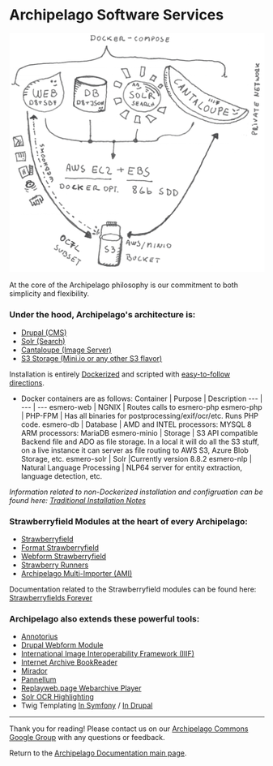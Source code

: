 # Archipelago Software Services

![ADOlife](../imgs/architecture_white_background.png)

At the core of the Archipelago philosophy is our commitment to both simplicity and flexibility.

### Under the hood, Archipelago's architecture is:
 - [Drupal (CMS)](https://www.drupal.org/)
 - [Solr (Search)](https://lucene.apache.org/solr/)
 - [Cantaloupe (Image Server)](https://cantaloupe-project.github.io/)
 - [S3 Storage (Mini.io or any other S3 flavor)](https://min.io/)

Installation is entirely [Dockerized](https://www.docker.com) and scripted with [easy-to-follow directions](https://github.com/esmero/archipelago-deployment/blob/1.0.0-RC2/README.md).
* Docker containers are as follows:
  Container | Purpose | Description
  --- | --- | ---
  esmero-web | NGNIX | Routes calls to esmero-php
  esmero-php | PHP-FPM | Has all binaries for postprocessing/exif/ocr/etc. Runs PHP code. 
  esmero-db | Database | AMD and INTEL processors: MYSQL 8<br />ARM processors: MariaDB 
  esmero-minio | Storage                     | S3 API compatible Backend file and ADO as file storage. In a local it will do all the S3 stuff, on a live instance it can server as file routing to AWS S3, Azure Blob Storage, etc. 
  esmero-solr | Solr |Currently version 8.8.2
  esmero-nlp | Natural Language Processing | NLP64 server for entity extraction, language detection, etc. 

_Information related to non-Dockerized installation and configruation can be found here: [Traditional Installation Notes](traditional-install.md)_

### Strawberryfield Modules at the heart of every Archipelago:
  - [Strawberryfield](https://github.com/esmero/strawberryfield)
  - [Format Strawberryfield](https://github.com/esmero/format_strawberryfield)
  - [Webform Strawberryfield](https://github.com/esmero/webform_strawberryfield)
  - [Strawberry Runners](https://github.com/esmero/strawberry_runners)
  - [Archipelago Multi-Importer (AMI)](https://github.com/esmero/ami)

Documentation related to the Strawberryfield modules can be found here: [Strawberryfields Forever](strawberryfields.md)

### Archipelago also extends these powerful tools:
  - [Annotorius](https://github.com/recogito/annotorious)
  - [Drupal Webform Module](https://www.drupal.org/project/webform)
  - [International Image Interoperability Framework (IIIF)](https://iiif.io/)
  - [Internet Archive BookReader](https://github.com/internetarchive/bookreader)
  - [Mirador](https://projectmirador.org)
  - [Pannellum](https://github.com/mpetroff/pannellum)
  - [Replayweb.page Webarchive Player](https://github.com/webrecorder/replayweb.page)
  - [Solr OCR Highlighting](https://github.com/dbmdz/solr-ocrhighlighting)
  - Twig Templating [In Symfony](https://twig.symfony.com) / [In Drupal](https://www.drupal.org/docs/theming-drupal/twig-in-drupal)

---

Thank you for reading! Please contact us on our [Archipelago Commons Google Group](https://groups.google.com/forum/#!forum/archipelago-commons) with any questions or feedback.

Return to the [Archipelago Documentation main page](../README.md).
